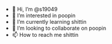 - 👋 Hi, I’m @s19049
- 👀 I’m interested in poopin
- 🌱 I’m currently learning shittin
- 💞️ I’m looking to collaborate on poopin
- 📫 How to reach me shittin

<!---
s19049/s19049 is a ✨ special ✨ repository because its `README.md` (this file) appears on your GitHub profile.
You can click the Preview link to take a look at your changes.
--->
